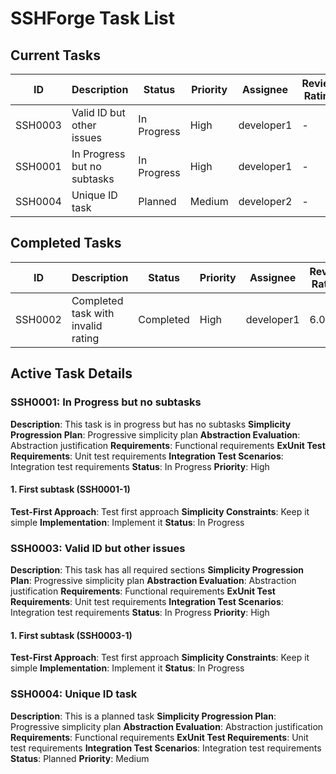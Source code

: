 # SSHForge Task List

## Current Tasks

| ID      | Description                 | Status      | Priority | Assignee   | Review Rating |
| ------- | --------------------------- | ----------- | -------- | ---------- | ------------- |
| SSH0003 | Valid ID but other issues   | In Progress | High     | developer1 | -             |
| SSH0001 | In Progress but no subtasks | In Progress | High     | developer1 | -             |
| SSH0004 | Unique ID task              | Planned     | Medium   | developer2 | -             |

## Completed Tasks

| ID      | Description                        | Status    | Priority | Assignee   | Review Rating |
| ------- | ---------------------------------- | --------- | -------- | ---------- | ------------- |
| SSH0002 | Completed task with invalid rating | Completed | High     | developer1 | 6.0           |

## Active Task Details

### SSH0001: In Progress but no subtasks

**Description**: This task is in progress but has no subtasks
**Simplicity Progression Plan**: Progressive simplicity plan
**Abstraction Evaluation**: Abstraction justification
**Requirements**: Functional requirements
**ExUnit Test Requirements**: Unit test requirements
**Integration Test Scenarios**: Integration test requirements
**Status**: In Progress
**Priority**: High

#### 1. First subtask (SSH0001-1)

**Test-First Approach**: Test first approach
**Simplicity Constraints**: Keep it simple
**Implementation**: Implement it
**Status**: In Progress

### SSH0003: Valid ID but other issues

**Description**: This task has all required sections
**Simplicity Progression Plan**: Progressive simplicity plan
**Abstraction Evaluation**: Abstraction justification
**Requirements**: Functional requirements
**ExUnit Test Requirements**: Unit test requirements
**Integration Test Scenarios**: Integration test requirements
**Status**: In Progress
**Priority**: High

#### 1. First subtask (SSH0003-1)

**Test-First Approach**: Test first approach
**Simplicity Constraints**: Keep it simple
**Implementation**: Implement it
**Status**: In Progress

### SSH0004: Unique ID task

**Description**: This is a planned task
**Simplicity Progression Plan**: Progressive simplicity plan
**Abstraction Evaluation**: Abstraction justification
**Requirements**: Functional requirements
**ExUnit Test Requirements**: Unit test requirements
**Integration Test Scenarios**: Integration test requirements
**Status**: Planned
**Priority**: Medium
